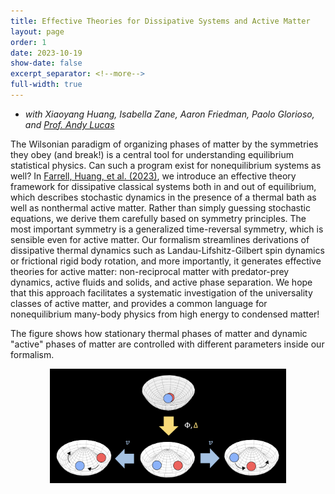 ```yaml
---
title: Effective Theories for Dissipative Systems and Active Matter
layout: page
order: 1
date: 2023-10-19
show-date: false
excerpt_separator: <!--more-->
full-width: true
---
```


- *with Xiaoyang Huang, Isabella Zane, Aaron Friedman, Paolo Glorioso, and [Prof. Andy Lucas](https://alucasphys.com)*

The Wilsonian paradigm of organizing phases of matter by the symmetries they obey (and break!) is a central tool for understanding equilibrium statistical physics. Can such a program exist for nonequilibrium systems as well? In <a href = "" target = "_blank">Farrell, Huang, et al. (2023)</a>, we introduce an effective theory framework for dissipative classical systems both in and out of equilibrium, which describes stochastic dynamics in the presence of a thermal bath as well as nonthermal active matter. Rather than simply guessing stochastic equations, we derive them carefully based on symmetry principles.  The most important symmetry is a generalized time-reversal symmetry, which is sensible even for active matter. Our formalism streamlines derivations of dissipative thermal dynamics such as Landau-Lifshitz-Gilbert spin dynamics or frictional rigid body rotation, and more importantly, it generates effective theories for active matter: non-reciprocal matter with predator-prey dynamics, active fluids and solids, and active phase separation.  We hope that this approach facilitates a systematic investigation of the universality classes of active matter, and provides a common language for nonequilibrium many-body physics from high energy to condensed matter!

The figure shows how stationary thermal phases of matter and dynamic "active" phases of matter are controlled with different parameters inside our formalism.

<div style="margin-top:10px;margin-bottom:10px">
<center>
<img src = "/assets/img/flowchart-black.png" style="min-width:350px;width:75%;margin-bottom:20px">
</center>
</div>

